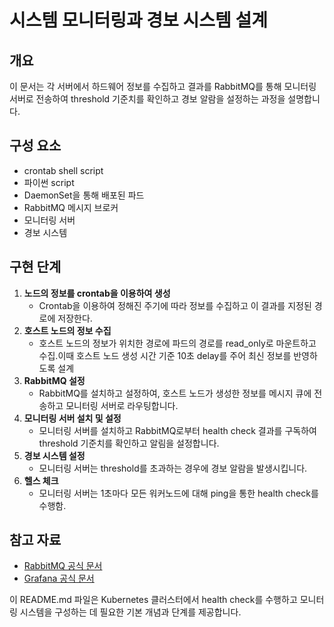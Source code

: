 # 시스템 모니터링과 경보 시스템 설계

## 개요
이 문서는 각 서버에서 하드웨어 정보를 수집하고 결과를 RabbitMQ를 통해 모니터링 서버로 전송하여 threshold 기준치를 확인하고 경보 알람을 설정하는 과정을 설명합니다.

## 구성 요소
- crontab shell script
- 파이썬 script
- DaemonSet을 통해 배포된 파드
- RabbitMQ 메시지 브로커
- 모니터링 서버
- 경보 시스템

## 구현 단계
1. **노드의 정보를 crontab을 이용하여 생성**
   - Crontab을 이용하여 정해진 주기에 따라 정보를 수집하고 이 결과를 지정된 경로에 저장한다.
3. **호스트 노드의 정보 수집**
    - 호스트 노드의 정보가 위치한 경로에 파드의 경로를 read_only로 마운트하고 수집.이때 호스트 노드 생성 시간 기준 10초 delay를 주어 최신 정보를 반영하도록 설계
3. **RabbitMQ 설정**
   - RabbitMQ를 설치하고 설정하여, 호스트 노드가 생성한 정보를 메시지 큐에 전송하고 모니터링 서버로 라우팅합니다.
4. **모니터링 서버 설치 및 설정**
   - 모니터링 서버를 설치하고 RabbitMQ로부터 health check 결과를 구독하여 threshold 기준치를 확인하고 알림을 설정합니다.
5. **경보 시스템 설정**
   - 모니터링 서버는 threshold를 초과하는 경우에 경보 알람을 발생시킵니다.
6. **헬스 체크**
   - 모니터링 서버는 1초마다 모든 워커노드에 대해 ping을 통한 health check를 수행함.

## 참고 자료
- [RabbitMQ 공식 문서](https://www.rabbitmq.com/documentation.html)
- [Grafana 공식 문서](https://grafana.com/docs/)

이 README.md 파일은 Kubernetes 클러스터에서 health check를 수행하고 모니터링 시스템을 구성하는 데 필요한 기본 개념과 단계를 제공합니다.
